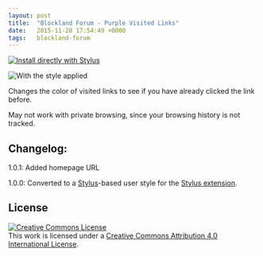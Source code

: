 ```yaml
---
layout: post
title:  "Blockland Forum - Purple Visited Links"
date:   2015-11-28 17:54:49 +0000
tags:   blockland-forum
---
```


[![Install directly with Stylus](https://img.shields.io/badge/Install%20directly%20with-Stylus-00adad.svg)](/userstyles/files/blf-visited-links.user.styl)

![With the style applied](/userstyles/img/121239_after.png)

Changes the color of visited links to see if you have already clicked the link before.

May not work with private browsing, since your browsing history is not tracked.

## Changelog:

1.0.1: Added homepage URL

1.0.0: Converted to a [Stylus](http://stylus-lang.com/)-based user style for the [Stylus extension](http://add0n.com/stylus.html).

## License

[![Creative Commons License](https://i.creativecommons.org/l/by/4.0/88x31.png)](http://creativecommons.org/licenses/by/4.0/)  
This work is licensed under a [Creative Commons Attribution 4.0 International License](http://creativecommons.org/licenses/by/4.0/).
